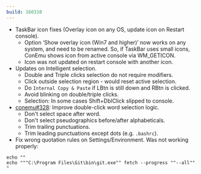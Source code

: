 ```yaml
---
build: 160310
---
```


* TaskBar icon fixes (Overlay icon on any OS, update icon on Restart console).
  * Option ‘Show overlay icon (Win7 and higher)’ now works on any system,
    and need to be renamed. So, if TaskBar uses small icons, ConEmu shows
    icon from active console via WM_GETICON.
  * Icon was not updated on restart console with another icon.
* Updates on Intelligent selection.
  * Double and Triple clicks selection do not require modifiers.
  * Click outside selection region - would reset active selection.
  * Do `Internal Copy & Paste` if LBtn is still down and RBtn is clicked.
  * Avoid blinking on double/triple clicks.
  * Selection: In some cases Shift+DblClick slipped to console.
* [conemu#328](https://github.com/Maximus5/ConEmu/issues/328): Improve double-click word selection logic.
  * Don't select space after word.
  * Don't select pseudographics before/after alphabeticals.
  * Trim trailing punctuations.
  * Trim leading punctuations except dots (e.g. `.bashrc`).
* Fix wrong quotation rules on Settings/Environment. Was not working properly:

~~~
echo ""
echo """C:\Program Files\Git\bin\git.exe"" fetch --progress ""--all"" "
~~~
